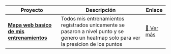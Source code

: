 | Proyecto | Descripción | Enlace |
|----------|-------------|--------|
| **[Mapa web basico de mis entrenamientos](https://Eduardo-Alanis-Garcia.github.io/Output/map_webs/Basic/basic_map.html)** |Todos mis entrenamientos registrados unicamente se pasaron a nivel punto y se genero un heatmap solo para ver la presicion de los puntos| [🔗 Ver más](https://Eduardo-Alanis-Garcia.github.io/Output/map_webs/Basic/basic_map.html) |
